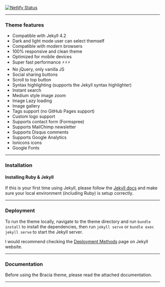 [![Netlify Status](https://api.netlify.com/api/v1/badges/725f121d-243b-48fc-a70e-60f60cb8e0ca/deploy-status)](https://app.netlify.com/sites/kaushalblog/deploys)

* * *
### Theme features

- Compatible with Jekyll 4.2
- Dark and light mode user can select themself
- Compatible with modern browsers
- 100% responsive and clean theme
- Optimized for mobile devices
- Super fast performance ⚡⚡⚡
- No jQuery, only vanilla JS
- Social sharing buttons
- Scroll to top button
- Syntax highlighting (supports the Jekyll syntax highlighter)
- Instant search
- Medium style image zoom
- Image Lazy loading
- Image gallery
- Tags support (no GitHub Pages support)
- Custom logo support
- Supports contact form (Formspree)
- Supports MailChimp newsletter
- Supports Disqus comments
- Supports Google Analytics
- Ionicons icons
- Google Fonts

* * *

### Installation

#### Installing Ruby & Jekyll

If this is your first time using Jekyll, please follow the [Jekyll docs](https://jekyllrb.com/docs/installation/) and make sure your local environment (including Ruby) is setup correctly.

* * *

### Deployment

To run the theme locally, navigate to the theme directory and run `bundle install` to install the dependencies, then run `jekyll serve` or `bundle exec jekyll serve` to start the Jekyll server.

I would recommend checking the [Deployment Methods](https://jekyllrb.com/docs/deployment-methods/) page on Jekyll website.


* * *

### Documentation

Before using the Bracia theme, please read the attached documentation.

* * *
